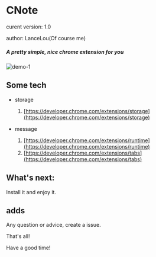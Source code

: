 # CNote

curent version: 1.0

author: LanceLou(Of course me)


##### A pretty simple, nice chrome extension for you



![demo-1](http://ww1.sinaimg.cn/large/ad5d774bgy1fg4joa289pj213z0ozdk7.jpg)



## Some tech

* storage
	1. [https://developer.chrome.com/extensions/storage](https://developer.chrome.com/extensions/storage)

* message
	1. [https://developer.chrome.com/extensions/runtime](https://developer.chrome.com/extensions/runtime)
	2. [https://developer.chrome.com/extensions/tabs](https://developer.chrome.com/extensions/tabs)

## What's next:

Install it and enjoy it.

## adds

Any question or advice, create a issue.

That's all!

Have a good time!
	